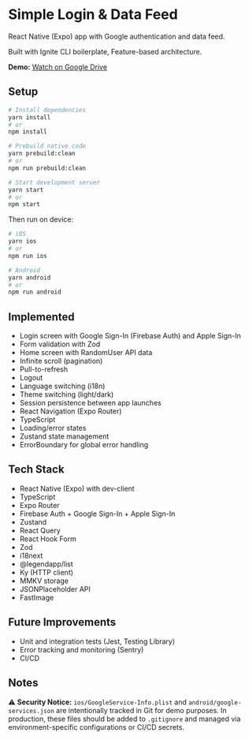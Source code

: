# Simple Login & Data Feed

React Native (Expo) app with Google authentication and data feed.

Built with Ignite CLI boilerplate, Feature-based architecture.

**Demo:** [Watch on Google Drive](https://drive.google.com/file/d/1KLfZgSUmq9gQgpnjXBcYMOKqbH-8asme/view)

## Setup

```bash
# Install dependencies
yarn install
# or
npm install

# Prebuild native code
yarn prebuild:clean
# or
npm run prebuild:clean

# Start development server
yarn start
# or
npm start
```

Then run on device:

```bash
# iOS
yarn ios
# or
npm run ios

# Android
yarn android
# or
npm run android
```

## Implemented

- Login screen with Google Sign-In (Firebase Auth) and Apple Sign-In
- Form validation with Zod
- Home screen with RandomUser API data
- Infinite scroll (pagination)
- Pull-to-refresh
- Logout
- Language switching (i18n)
- Theme switching (light/dark)
- Session persistence between app launches
- React Navigation (Expo Router)
- TypeScript
- Loading/error states
- Zustand state management
- ErrorBoundary for global error handling

## Tech Stack

- React Native (Expo) with dev-client
- TypeScript
- Expo Router
- Firebase Auth + Google Sign-In + Apple Sign-In
- Zustand
- React Query
- React Hook Form
- Zod
- i18next
- @legendapp/list
- Ky (HTTP client)
- MMKV storage
- JSONPlaceholder API
- FastImage

## Future Improvements

- Unit and integration tests (Jest, Testing Library)
- Error tracking and monitoring (Sentry)
- CI/CD

## Notes

⚠️ **Security Notice:** `ios/GoogleService-Info.plist` and `android/google-services.json` are intentionally tracked in Git for demo purposes. In production, these files should be added to `.gitignore` and managed via environment-specific configurations or CI/CD secrets.

